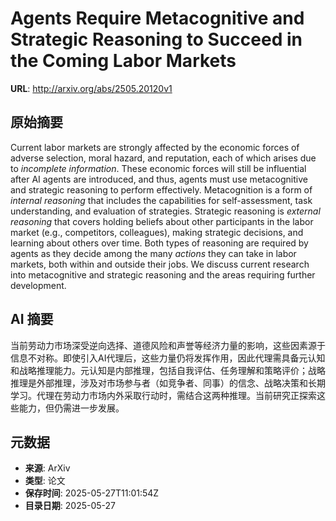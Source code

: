 # Agents Require Metacognitive and Strategic Reasoning to Succeed in the Coming Labor Markets

**URL**: http://arxiv.org/abs/2505.20120v1

## 原始摘要

Current labor markets are strongly affected by the economic forces of adverse
selection, moral hazard, and reputation, each of which arises due to
$\textit{incomplete information}$. These economic forces will still be
influential after AI agents are introduced, and thus, agents must use
metacognitive and strategic reasoning to perform effectively. Metacognition is
a form of $\textit{internal reasoning}$ that includes the capabilities for
self-assessment, task understanding, and evaluation of strategies. Strategic
reasoning is $\textit{external reasoning}$ that covers holding beliefs about
other participants in the labor market (e.g., competitors, colleagues), making
strategic decisions, and learning about others over time. Both types of
reasoning are required by agents as they decide among the many
$\textit{actions}$ they can take in labor markets, both within and outside
their jobs. We discuss current research into metacognitive and strategic
reasoning and the areas requiring further development.


## AI 摘要

当前劳动力市场深受逆向选择、道德风险和声誉等经济力量的影响，这些因素源于信息不对称。即使引入AI代理后，这些力量仍将发挥作用，因此代理需具备元认知和战略推理能力。元认知是内部推理，包括自我评估、任务理解和策略评价；战略推理是外部推理，涉及对市场参与者（如竞争者、同事）的信念、战略决策和长期学习。代理在劳动力市场内外采取行动时，需结合这两种推理。当前研究正探索这些能力，但仍需进一步发展。

## 元数据

- **来源**: ArXiv
- **类型**: 论文
- **保存时间**: 2025-05-27T11:01:54Z
- **目录日期**: 2025-05-27
